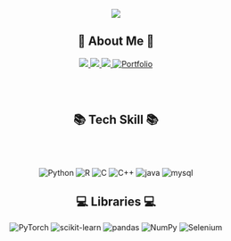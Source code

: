 <br><br>

<div align = "center">

<img src="https://capsule-render.vercel.app/api?type=waving&color=timeGradient&animation=twinkling&section=header&text=👋Welcome%20to%20Jimin's%20Github👋&fontSize=35&fontAlignY=30&fontAlign=50&height=250" />

<br>

## 👩 About Me 👩
<a href="mailto:gimin5341@gmail.com" target="_blank">
<img src="https://img.shields.io/badge/Gmail-EA4335.svg?style=flat-square&logo=Gmail&logoColor=white"/>
</a>
<a href="https://nanjimin.tistory.com/" target="_blank">
<img src="https://img.shields.io/badge/Tistory-000000.svg?style=flat-square&logo=Tistory&logoColor=white"/>
</a>
<a href="https://www.instagram.com/nan_jimin" target="_blank">
<img src="https://img.shields.io/badge/Instagram-E4405F.svg?style=flat-square&logo=Instagram&logoColor=white"/>
</a>
<a href="" target="_blank">
<img alt="Portfolio" src="https://img.shields.io/badge/Portfolio-000000.svg?style=flat-square&logo=Notion&logoColor=white"/>
</a>

<br><br>

## 📚 Tech Skill 📚
<br><br>

<img alt="Python" src ="https://img.shields.io/badge/Python-3776AB.svg?&style=flat-square&logo=Python&logoColor=white"/>
<img alt="R" src ="https://img.shields.io/badge/R-276DC3.svg?&style=flat-square&logo=R&logoColor=white"/>
<img alt="C" src ="https://img.shields.io/badge/C-A8B9CC.svg?&style=flat-square&logo=C&logoColor=white"/>
<img alt="C++" src ="https://img.shields.io/badge/C++-00599C.svg?&style=flat-square&logo=C++&logoColor=white"/>
<img alt="java" src="https://img.shields.io/badge/JAVA-007396?style=for-the-badge&logo=java&logoColor=white">
<img alt="mysql" src="https://img.shields.io/badge/mysql-4479A1?style=for-the-badge&logo=mysql&logoColor=white">

## 💻 Libraries 💻
<img alt="PyTorch" src ="https://img.shields.io/badge/PyTorch-EE4C2C.svg?&style=flat-square&logo=PyTorch&logoColor=white"/>
<img alt="scikit-learn" src ="https://img.shields.io/badge/scikit learn-F7931E.svg?&style=flat-square&logo=scikit-learn&logoColor=white"/>
<img alt="pandas" src ="https://img.shields.io/badge/pandas-150458.svg?&style=flat-square&logo=pandas&logoColor=white"/>
<img alt="NumPy" src ="https://img.shields.io/badge/NumPy-013243.svg?&style=flat-square&logo=NumPy&logoColor=white"/>
<img alt="Selenium" src ="https://img.shields.io/badge/Selenium-43B02A.svg?&style=flat-square&logo=Selenium&logoColor=white"/>

<br><br>

<div>
